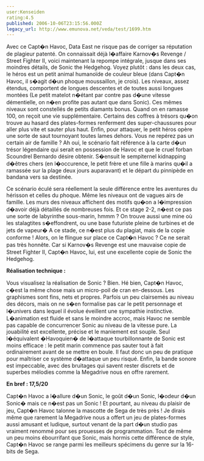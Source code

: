 ```yaml
---
user:Kenseiden
rating:4.5
published: 2006-10-06T23:15:56.000Z
legacy_url: http://www.emunova.net/veda/test/1699.htm
---
```

Avec ce Capt�n Havoc, Data East ne risque pas de corriger sa réputation de plagieur patenté. On connaissait déjà l�affaire Karnov�s Revenge / Street Fighter II, voici maintenant la repompe intégrale, jusque dans ses moindres détails, de Sonic the Hedgehog. Voyez plutôt : dans les deux cas, le héros est un petit animal humanoïde de couleur bleue (dans Capt�n Havoc, il s�agit d�un phoque moussaillon, je crois). Les niveaux, assez étendus, comportent de longues descentes et de toutes aussi longues montées (Le petit matelot n�étant par contre pas d�une vitesse démentielle, on n�en profite pas autant que dans Sonic). Ces mêmes niveaux sont constellés de petits diamants bonus. Quand on en ramasse 100, on reçoit une vie supplémentaire. Certains des coffres à trésors qu�on trouve au hasard des plates-formes renferment des super-chaussures pour aller plus vite et sauter plus haut. Enfin, pour attaquer, le petit héros opère une sorte de saut tournoyant toutes lames dehors. Vous ne repérez pas un certain air de famille ? Ah oui, le scénario fait référence à la carte d�un trésor légendaire qui serait en possession de Havoc et que le cruel forban Scoundrel Bernardo désire obtenir. S�ensuit le sempiternel kidnapping d�êtres chers (en l�occurence, le petit frère et une fille à marins qu�il a ramassée sur la plage deux jours auparavant) et le départ du pinnipède en bandana vers sa destinée.  

  

Ce scénario éculé sera réellement la seule différence entre les aventures du hérisson et celles du phoque. Même les niveaux ont de vagues airs de famille. Les murs des niveaux affichent des motifs qu�on a l�impression d�avoir déjà détaillés de nombreuses fois. Et ce stage 2-2, n�est ce pas une sorte de labyrinthe sous-marin, hmmm ? On trouve aussi une mine où les stalagtites s�effondrent, ou une base futuriste pleine de turbines et de jets de vapeur� A ce stade, ce n�est plus du plagiat, mais de la copie conforme ! Alors, on le flingue sur place ce Capt�n Havoc ? Ce ne serait pas très honnête. Car si Karnov�s Revenge est une mauvaise copie de Street Fighter II, Capt�n Havoc, lui, est une excellente copie de Sonic the Hedgehog.  

  

**Réalisation technique :**  

Vous visualisez la réalisation de Sonic ? Bien. Hé bien, Capt�n Havoc, c�est la même chose mais un micro-poil de cran en-dessous. Les graphismes sont fins, nets et propres. Parfois un peu clairsemés au niveau des décors, mais on ne s�en formalise pas car le petit personnage et l�univers dans lequel il évolue éveillent une sympathie instinctive. L�animation est fluide et sans le moindre accroc, mais Havoc ne semble pas capable de concurrencer Sonic au niveau de la vitesse pure. La jouabilité est excellente, précise et le maniement est souple. Seul l�équivalent �Havoquien� de l�attaque tourbillonnante de Sonic est moins efficace : le petit marin commence pas sauter tout à fait ordinairement avant de se mettre en boule. Il faut donc un peu de pratique pour maîtriser ce système d�attaque un peu risqué. Enfin, la bande sonore est impeccable, avec des bruitages qui savent rester discrets et de superbes mélodies comme la Megadrive nous en offre rarement.  

  

**En bref : 17,5/20**  

Capt�n Havoc a l�allure d�un Sonic, le goût d�un Sonic, l�odeur d�un Sonic� mais ce n�est pas un Sonic ! Et pourtant, au niveau du plaisir de jeu, Capt�n Havoc talonne la mascotte de Sega de très près ! Je dirais même que rarement la Megadrive nous a offert un jeu de plates-formes aussi amusant et ludique, surtout venant de la part d�un studio pas vraiment renommé pour ses prouesses de programmation. Tout de même un peu moins ébourrifant que Sonic, mais hormis cette différence de style, Capt�n Havoc se range parmi les meilleurs spécimens du genre sur la 16-bits de Sega.